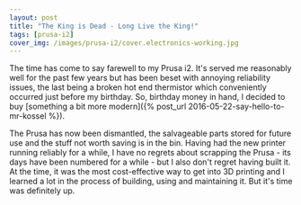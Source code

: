 ```yaml
---
layout: post
title: "The King is Dead - Long Live the King!"
tags: [prusa-i2]
cover_img: /images/prusa-i2/cover.electronics-working.jpg
---
```


The time has come to say farewell to my Prusa i2.  It's served me reasonably well for the past few years but has been beset with annoying reliability issues, the last being a broken hot end thermistor which conveniently occurred just before my birthday.  So, birthday money in hand, I decided to buy [something a bit more modern]({% post_url 2016-05-22-say-hello-to-mr-kossel %}).

The Prusa has now been dismantled, the salvageable parts stored for future use and the stuff not worth saving is in the bin.  Having had the new printer running reliably for a while, I have no regrets about scrapping the Prusa - its days have been numbered for a while - but I also don't regret having built it.  At the time, it was the most cost-effective way to get into 3D printing and I learned a lot in the process of building, using and maintaining it.  But it's time was definitely up.
